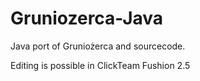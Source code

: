 # Gruniozerca-Java
Java port of Gruniożerca and sourcecode.

Editing is possible in ClickTeam Fushion 2.5
